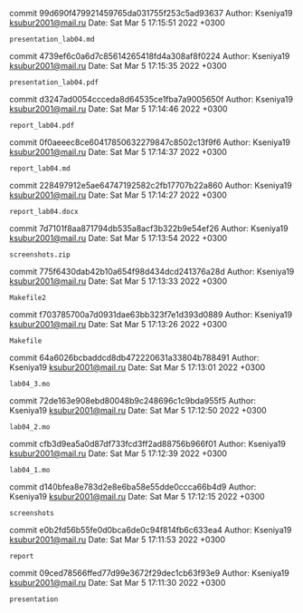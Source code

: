 commit 99d690f479921459765da031755f253c5ad93637
Author: Kseniya19 <ksubur2001@mail.ru>
Date:   Sat Mar 5 17:15:51 2022 +0300

    presentation_lab04.md

commit 4739ef6c0a6d7c85614265418fd4a308af8f0224
Author: Kseniya19 <ksubur2001@mail.ru>
Date:   Sat Mar 5 17:15:35 2022 +0300

    presentation_lab04.pdf

commit d3247ad0054ccceda8d64535ce1fba7a9005650f
Author: Kseniya19 <ksubur2001@mail.ru>
Date:   Sat Mar 5 17:14:46 2022 +0300

    report_lab04.pdf

commit 0f0aeeec8ce60417850632279847c8502c13f9f6
Author: Kseniya19 <ksubur2001@mail.ru>
Date:   Sat Mar 5 17:14:37 2022 +0300

    report_lab04.md

commit 228497912e5ae64747192582c2fb17707b22a860
Author: Kseniya19 <ksubur2001@mail.ru>
Date:   Sat Mar 5 17:14:27 2022 +0300

    report_lab04.docx

commit 7d7101f8aa871794db535a8acf3b322b9e54ef26
Author: Kseniya19 <ksubur2001@mail.ru>
Date:   Sat Mar 5 17:13:54 2022 +0300

    screenshots.zip

commit 775f6430dab42b10a654f98d434dcd241376a28d
Author: Kseniya19 <ksubur2001@mail.ru>
Date:   Sat Mar 5 17:13:33 2022 +0300

    Makefile2

commit f703785700a7d0931dae63bb323f7e1d393d0889
Author: Kseniya19 <ksubur2001@mail.ru>
Date:   Sat Mar 5 17:13:26 2022 +0300

    Makefile

commit 64a6026bcbaddcd8db472220631a33804b788491
Author: Kseniya19 <ksubur2001@mail.ru>
Date:   Sat Mar 5 17:13:01 2022 +0300

    lab04_3.mo

commit 72de163e908ebd80048b9c248696c1c9bda955f5
Author: Kseniya19 <ksubur2001@mail.ru>
Date:   Sat Mar 5 17:12:50 2022 +0300

    lab04_2.mo

commit cfb3d9ea5a0d87df733fcd3ff2ad88756b966f01
Author: Kseniya19 <ksubur2001@mail.ru>
Date:   Sat Mar 5 17:12:39 2022 +0300

    lab04_1.mo

commit d140bfea8e783d2e8e6ba58e55dde0ccca66b4d9
Author: Kseniya19 <ksubur2001@mail.ru>
Date:   Sat Mar 5 17:12:15 2022 +0300

    screenshots

commit e0b2fd56b55fe0d0bca6de0c94f814fb6c633ea4
Author: Kseniya19 <ksubur2001@mail.ru>
Date:   Sat Mar 5 17:11:53 2022 +0300

    report

commit 09ced78566ffed77d99e3672f29dec1cb63f93e9
Author: Kseniya19 <ksubur2001@mail.ru>
Date:   Sat Mar 5 17:11:30 2022 +0300

    presentation
